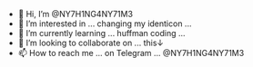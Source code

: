 - 👋 Hi, I’m @NY7H1NG4NY71M3
- 👀 I’m interested in ... changing my identicon ...
- 🌱 I’m currently learning ... huffman coding ...
- 💞️ I’m looking to collaborate on ... this↓
- 📫 How to reach me ... on Telegram ... @NY7H1NG4NY71M3

<!---
Mujibum/Mujibum is a ✨ special ✨ repository because its `README.md` (this file) appears on your GitHub profile.
You can click the Preview link to take a look at your changes.
--->
